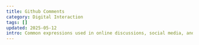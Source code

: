 ```yaml
---
title: Github Comments
category: Digital Interaction
tags: []
updated: 2025-05-12
intro: Common expressions used in online discussions, social media, and platforms.
---
```

